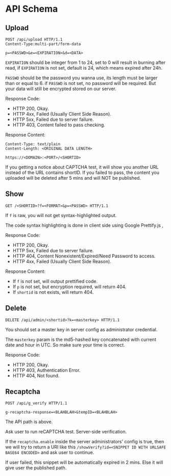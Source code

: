 # API Schema

## Upload

```http request
POST /api/upload HTTP/1.1
Content-Type:multi‐part/form-data

p=<PASSWD>&e=<EXPIRATION>&d=<DATA>
```

`EXPIRATION` should be integer from 1 to 24, 
set to 0 will result in burning after read,
if `EXPIRATION` is not set, default is 24, which means expired after 24h.

`PASSWD` should be the password you wanna use,
its length must be larger than or equal to 6.
if `PASSWD` is not set, no password will be required.
But your data will still be encrypted stored on our server.

Response Code:

- HTTP 200, Okay.
- HTTP 4xx, Failed (Usually Client Side Reason).
- HTTP 5xx, Failed due to server failure.
- HTTP 403, Content failed to pass checking.

Response Content:

```http request
Content-Type: text/plain
Content-Length: <ORIGINAL DATA LENGTH>

https://<DOMAIN>:<PORT>/<SHORTID> 
```

If you getting a notice about CAPTCHA test, it will show you another URL instead of the URL contains shortID. If you failed to pass, the content you uploaded will be deleted after 5 mins and will NOT be published.

## Show

```http request
GET /<SHORTID>?f=<FORMAT>&p=<PASSWD> HTTP/1.1
```

If `f` is raw, you will not get syntax-highlighted output.

The code syntax highlighting is done in client side using Google Prettify.js ,

Response Code:

- HTTP 200, Okay.
- HTTP 5xx, Failed due to server failure.
- HTTP 404, Content Nonexistent/Expired/Need Password to access.
- HTTP 4xx, Failed (Usually Client Side Reason).

Response Content:

- If `f` is not set, will output prettified code.
- If `p` is not set, but encryption required, will return 404.
- If `shortid` is not exists, will return 404.

## Delete

```http request
DELETE /api/admin/<shortid>?k=<masterkey> HTTP/1.1
```

You should set a master key in server config as administrator credential.

The `masterkey` param is the md5-hashed key concatenated with current date and hour in UTC. So make sure your time is correct.

Response Code:

- HTTP 200, Okay.
- HTTP 403, Authentication Error.
- HTTP 404, Not found.

## Recaptcha

```http request
POST /api/g_verify HTTP/1.1

g-recaptcha-response=<BLAHBLAH>&tempID=<BLAHBLAH>
```

The API path is above. 

Ask user to run reCAPTCHA test. Server-side verification.

If the `recaptcha.enable` inside the server administrators' config is true, then we will try to return 
a URI like this `/showVerify?id=<SNIPPET ID WITH URLSAFE BASE64 ENCODED>` and ask user to continue.

If user failed, this snippet will be automatically expired in 2 mins. Else it will give user the published path.